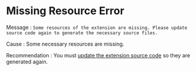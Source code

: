 # Missing Resource Error

Message : `Some resources of the extension are missing. Please update source code again to generate the necessary source files.`

Cause : Some necessary resources are missing.

Recommendation : You must [update the extension source code](https://github.com/danielmarquespt/docs-product/tree/e7ea3f444d5129dab245c69ab72ae091554bc4fb/src/extensibility-and-integration/integration-studio/extension-life-cycle/extension-update-source-code.md%3E) so they are generated again.

